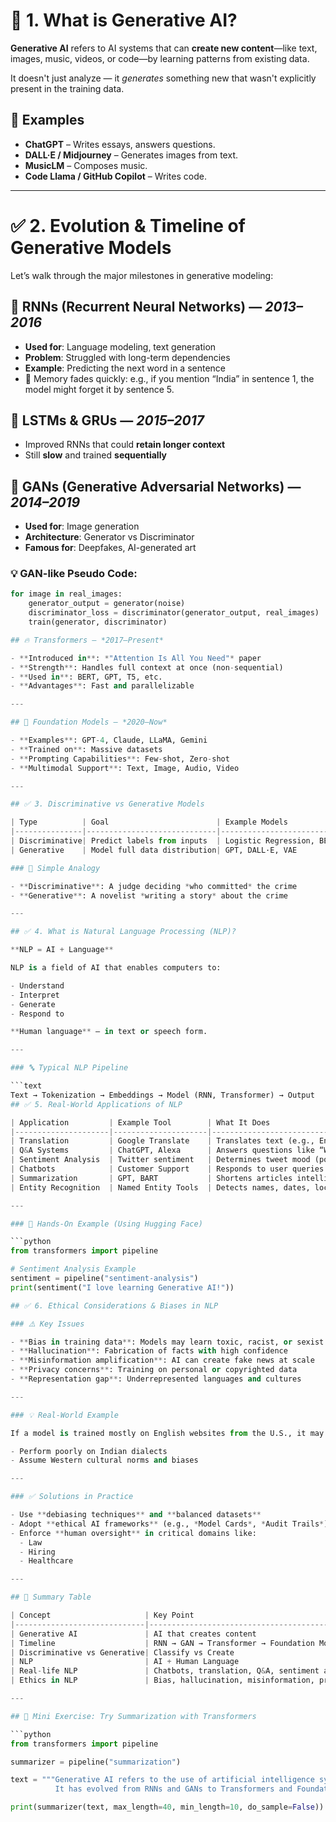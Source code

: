 # 📘 1. What is Generative AI?

**Generative AI** refers to AI systems that can **create new content**—like text, images, music, videos, or code—by learning patterns from existing data.

It doesn't just analyze — it *generates* something new that wasn't explicitly present in the training data.

## 📌 Examples
- **ChatGPT** – Writes essays, answers questions.
- **DALL·E / Midjourney** – Generates images from text.
- **MusicLM** – Composes music.
- **Code Llama / GitHub Copilot** – Writes code.

---

# ✅ 2. Evolution & Timeline of Generative Models

Let’s walk through the major milestones in generative modeling:

## 🔁 RNNs (Recurrent Neural Networks) — *2013–2016*
- **Used for**: Language modeling, text generation  
- **Problem**: Struggled with long-term dependencies  
- **Example**: Predicting the next word in a sentence  
- 🧠 Memory fades quickly: e.g., if you mention “India” in sentence 1, the model might forget it by sentence 5.

## 🔗 LSTMs & GRUs — *2015–2017*
- Improved RNNs that could **retain longer context**
- Still **slow** and trained **sequentially**

## 🎨 GANs (Generative Adversarial Networks) — *2014–2019*
- **Used for**: Image generation  
- **Architecture**: Generator vs Discriminator  
- **Famous for**: Deepfakes, AI-generated art  

### 💡 GAN-like Pseudo Code:
```python
for image in real_images:
    generator_output = generator(noise)
    discriminator_loss = discriminator(generator_output, real_images)
    train(generator, discriminator)

## 🔥 Transformers — *2017–Present*

- **Introduced in**: *"Attention Is All You Need"* paper  
- **Strength**: Handles full context at once (non-sequential)  
- **Used in**: BERT, GPT, T5, etc.  
- **Advantages**: Fast and parallelizable  

---

## 🧠 Foundation Models — *2020–Now*

- **Examples**: GPT-4, Claude, LLaMA, Gemini  
- **Trained on**: Massive datasets  
- **Prompting Capabilities**: Few-shot, Zero-shot  
- **Multimodal Support**: Text, Image, Audio, Video  

---

## ✅ 3. Discriminative vs Generative Models

| Type          | Goal                        | Example Models             | Description                          |
|---------------|-----------------------------|----------------------------|--------------------------------------|
| Discriminative| Predict labels from inputs  | Logistic Regression, BERT | "Is this spam or not?"               |
| Generative    | Model full data distribution| GPT, DALL·E, VAE           | "Generate a new email like this one."|

### 🎯 Simple Analogy

- **Discriminative**: A judge deciding *who committed* the crime  
- **Generative**: A novelist *writing a story* about the crime  

---

## ✅ 4. What is Natural Language Processing (NLP)?

**NLP = AI + Language**

NLP is a field of AI that enables computers to:

- Understand  
- Interpret  
- Generate  
- Respond to  

**Human language** — in text or speech form.

---

### 🔤 Typical NLP Pipeline

```text
Text → Tokenization → Embeddings → Model (RNN, Transformer) → Output
## ✅ 5. Real-World Applications of NLP

| Application         | Example Tool        | What It Does                                     |
|---------------------|---------------------|--------------------------------------------------|
| Translation         | Google Translate    | Translates text (e.g., English → Hindi)         |
| Q&A Systems         | ChatGPT, Alexa      | Answers questions like “What’s the weather?”    |
| Sentiment Analysis  | Twitter sentiment   | Determines tweet mood (positive/negative)       |
| Chatbots            | Customer Support    | Responds to user queries instantly              |
| Summarization       | GPT, BART           | Shortens articles intelligently                 |
| Entity Recognition  | Named Entity Tools  | Detects names, dates, locations in text         |

---

### 🔧 Hands-On Example (Using Hugging Face)

```python
from transformers import pipeline

# Sentiment Analysis Example
sentiment = pipeline("sentiment-analysis")
print(sentiment("I love learning Generative AI!"))

## ✅ 6. Ethical Considerations & Biases in NLP

### ⚠️ Key Issues

- **Bias in training data**: Models may learn toxic, racist, or sexist patterns  
- **Hallucination**: Fabrication of facts with high confidence  
- **Misinformation amplification**: AI can create fake news at scale  
- **Privacy concerns**: Training on personal or copyrighted data  
- **Representation gap**: Underrepresented languages and cultures

---

### 💡 Real-World Example

If a model is trained mostly on English websites from the U.S., it may:

- Perform poorly on Indian dialects  
- Assume Western cultural norms and biases

---

### ✅ Solutions in Practice

- Use **debiasing techniques** and **balanced datasets**  
- Adopt **ethical AI frameworks** (e.g., *Model Cards*, *Audit Trails*)  
- Enforce **human oversight** in critical domains like:
  - Law  
  - Hiring  
  - Healthcare  

---

## 🧪 Summary Table

| Concept                     | Key Point                                      |
|-----------------------------|------------------------------------------------|
| Generative AI               | AI that creates content                        |
| Timeline                    | RNN → GAN → Transformer → Foundation Models    |
| Discriminative vs Generative| Classify vs Create                             |
| NLP                         | AI + Human Language                            |
| Real-life NLP               | Chatbots, translation, Q&A, sentiment analysis |
| Ethics in NLP               | Bias, hallucination, misinformation, privacy   |

---

## 🎯 Mini Exercise: Try Summarization with Transformers

```python
from transformers import pipeline

summarizer = pipeline("summarization")

text = """Generative AI refers to the use of artificial intelligence systems to create new content...
          It has evolved from RNNs and GANs to Transformers and Foundation Models."""

print(summarizer(text, max_length=40, min_length=10, do_sample=False))
